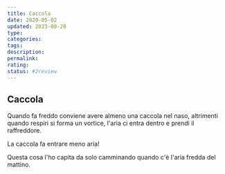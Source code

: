 ```yaml
---
title: Caccola
date: 2020-05-02
updated: 2023-08-20
type: 
categories: 
tags: 
description: 
permalink: 
rating: 
status: #2review
---
```

## Caccola

Quando fa freddo conviene avere almeno una caccola nel naso, altrimenti quando respiri si forma un vortice, l'aria ci entra dentro e prendi il raffreddore.

La caccola fa entrare meno aria!

Questa cosa l'ho capita da solo camminando quando c'è l'aria fredda del mattino.